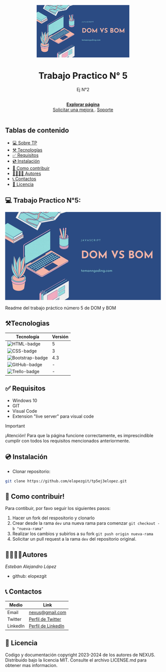 <!-- Project logo -->
<div align ='center'>
    <a href = 'https://tp5ej1-elopez.netlify.app/'>
    <img src='./img/imgdombom.webp' alt = 'NexusLogo' width = '300' />
    </a>
    <h1>Trabajo Practico N° 5</h1>
    <p>
    Ej N°2
    </p>
    <br>
    <a href = 'https://tp5ej1-elopez.netlify.app/'>
    <strong>Explorar página</strong>
    </a>
    <br>
    <a href = 'https://tp5ej1-elopez.netlify.app/'>
    Solicitar una mejora
    </a>
    .
    <a href = 'https://tp5ej1-elopez.netlify.app/'>
    Soporte
    </a>
    <br><br>
</div>

## Tablas de contenido

- [💻 Sobre TP](#💻-sobre-nexus)
- [⚒️ Tecnologías](#⚒️tecnologias)
- [✅ Requisitos](#✅-requisitos)
- [💿 Instalación](#💿-instalación)
- [🤝 Como contribuir](#🤝-como-contribuir)
- [👨‍💻👩‍💻 Autores](#👨‍💻👩‍💻autores)
- [📞 Contactos](#📞-contactos)
- [📄 Licencia](#📄-licencia)

## 💻 Trabajo Practico N°5:

![Sobre TP](./img/imgdombom.webp)

Readme del trabajo práctico número 5 de DOM y BOM

## ⚒️Tecnologias

| Tecnología         | Versión |
| ------------------ | ------- |
| ![HTML-badge]      | 5       |
| ![CSS-badge]       | 3       |
| ![Bootstrap-badge] | 4.3     |
| ![GitHub-badge]    | -       |
| ![Trello-badge]    | -       |

## ✅ Requisitos

- Windows 10
- GIT
- Visual Code
- Extension "live server" para visual code

> [!IMPORTANT]
> ¡Atención! Para que la página funcione correctamente, es imprescindible cumplir con todos los requisitos mencionados anteriormente.

## 💿 Instalación

- Clonar repositorio:

```bash
git clone https://github.com/elopezgit/tp5ej3elopez.git
```


## 🤝 Como contribuir!

Para contibuir, por favo seguir los siguientes pasos:

1. Hacer un fork del respositorio y clonarlo
2. Crear desde la rama `dev` una nueva rama para comenzar `git checkout -b "nueva-rama"`
3. Realizar los cambios y subirlos a su fork `git push origin nueva-rama`
4. Solicitar un pull request a la rama `dev` del repositorio original.

## 👨‍💻👩‍💻Autores

_Esteban Alejandro López_

- github: elopezgit

## 📞 Contactos

| Medio    | Link                                                    |
| -------- | ------------------------------------------------------- |
| Email    | [nexus@gmail.com](mailto:nexus@gmail.com)               |
| Twitter  | [Perfil de Twitter](https://twitter.com/nexus)          |
| LinkedIn | [Perfil de LinkedIn](https://www.linkedin.com/in/nexus) |

## 📄 Licencia

Codigo y documentación copyright 2023-2024 de los autores de NEXUS. Distribuido bajo la licencia MIT. Consulte el archivo LICENSE.md para obtener mas informacion.

<!-- Markdown links & images -->

[HTML-badge]: https://img.shields.io/badge/HTML5-E34F26?style=for-the-badge&logo=html5&logoColor=white
[CSS-badge]: https://img.shields.io/badge/CSS3-1572B6?style=for-the-badge&logo=css3&logoColor=white
[Bootstrap-badge]: https://img.shields.io/badge/Bootstrap-563D7C?style=for-the-badge&logo=bootstrap&logoColor=white
[GitHub-badge]: https://img.shields.io/badge/GitHub-181717?style=for-the-badge&logo=github&logoColor=white
[Trello-badge]: https://img.shields.io/badge/Trello-0079BF?style=for-the-badge&logo=trello&logoColor=white
